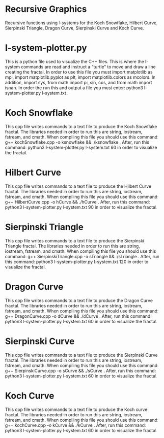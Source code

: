 # Recursive Graphics
Recursive functions using l-systems for the Koch Snowflake, Hilbert Curve, Sierpinski Triangle, Dragon Curve, Sierpinski Curve and Koch Curve. 
# l-system-plotter.py
This is a python file used to visualize the C++ files. This is where the l-system commands are read and instruct a "turtle" to move and draw a line creating the fractal. In   order to use this file you must import matplotlib as mpl, import matplotlib.pyplot as plt, import matplotlib.colors as mcolors. In addition, import sys, from math import pi, sin, cos, and from math import isnan. In order the run this and output a file you must enter: python3 l-system-plotter.py l-system.txt <output file name> <degree of turn>. 
  
# Koch Snowflake
This cpp file writes commands to a text file to produce the Koch Snowflake fractal. The libraries needed in order to run this are string, iostream, fstream, and cmath. When compiling this file you should use this command: g++ kochSnowflake.cpp -o ksnowflake && ./ksnowflake <amount of iterations>. After, run this command: python3 l-system-plotter.py l-system.txt <output file name> 60 in order to visualize the fractal. 
  
# Hilbert Curve
This cpp file writes commands to a text file to produce the Hilbert Curve fractal. The libraries needed in order to run this are string, iostream, fstream, and cmath. When compiling this file you should use this command: g++ HilbertCurve.cpp -o hCurve && ./hCurve <amount of iterations>. After, run this command: python3 l-system-plotter.py l-system.txt <output file name> 90 in order to visualize the fractal. 
  

# Sierpinski Triangle
This cpp file writes commands to a text file to produce the Sierpinski Triangle fractal. The libraries needed in order to run this are string, iostream, fstream, and cmath. When compiling this file you should use this command: g++ SierpinskiTriangle.cpp -o sTriangle && ./sTriangle <amount of iterations>. After, run this command: python3 l-system-plotter.py l-system.txt <output file name> 120 in order to visualize the fractal. 
  

# Dragon Curve
This cpp file writes commands to a text file to produce the Dragon Curve fractal. The libraries needed in order to run this are string, iostream, fstream, and cmath. When compiling this file you should use this command: g++ DragonCurve.cpp -o dCurve && ./dCurve <amount of iterations>. After, run this command: python3 l-system-plotter.py l-system.txt <output file name> 60 in order to visualize the fractal. 
  

# Sierpinski Curve
This cpp file writes commands to a text file to produce the Sierpinski Curve fractal. The libraries needed in order to run this are string, iostream, fstream, and cmath. When compiling this file you should use this command: g++ SierpinskiCurve.cpp -o sCurve && ./sCurve <amount of iterations>. After, run this command: python3 l-system-plotter.py l-system.txt <output file name> 60 in order to visualize the fractal. 
  

# Koch Curve 
This cpp file writes commands to a text file to produce the Koch curve fractal. The libraries needed in order to run this are string, iostream, fstream, and cmath. When compiling this file you should use this command: g++ kochCurve.cpp -o kCurve && ./kCurve <amount of iterations>. After, run this command: python3 l-system-plotter.py l-system.txt <output file name> 60 in order to visualize the fractal. 
  
